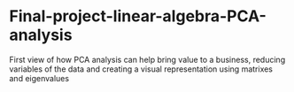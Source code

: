 # Final-project-linear-algebra-PCA-analysis
First view of how PCA analysis can help bring value to a business, reducing variables of the data and creating a visual representation using matrixes and eigenvalues
